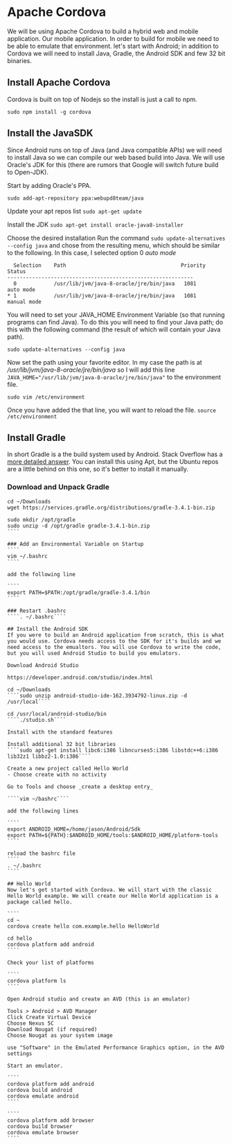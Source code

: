 # Apache Cordova
We will be using Apache Cordova to build a hybrid web and mobile application. Our mobile application. In order to build for mobile we need to be able to emulate that environment. let's start with Android; in addition to Cordova we will need to install Java, Gradle, the Android SDK and few 32 bit binaries.

## Install Apache Cordova

Cordova is built on top of Nodejs so the install is just a call to npm.

````sudo npm install -g cordova````

## Install the JavaSDK
Since Android runs on top of Java (and Java compatible APIs) we will need to install Java so we can compile our web based build into Java. We will use Oracle's JDK for this (there are rumors that Google will switch future build to Open-JDK).

Start by adding Oracle's PPA.

````sudo add-apt-repository ppa:webupd8team/java````

Update your apt repos list
````sudo apt-get update````

Install the JDK
````sudo apt-get install oracle-java8-installer````

Choose the desired installation
Run the command ````sudo update-alternatives --config java```` and chose from the resulting menu, which should be similar to the following. In this case, I selected option 0 _auto mode_

````
  Selection    Path                                     Priority   Status
------------------------------------------------------------
  0            /usr/lib/jvm/java-8-oracle/jre/bin/java   1081      auto mode
* 1            /usr/lib/jvm/java-8-oracle/jre/bin/java   1081      manual mode
````

You will need to set your JAVA_HOME Environment Variable (so that running programs can  find Java). To do this you will need to find your Java path; do this with the following command (the result of which will contain your Java path).

````sudo update-alternatives --config java````

Now set the path using your favorite editor. In my case the path is at _/usr/lib/jvm/java-8-oracle/jre/bin/java_ so I will add this line ````JAVA_HOME="/usr/lib/jvm/java-8-oracle/jre/bin/java"```` to the environment file.

````sudo vim /etc/environment````

Once you have added the that line, you will want to reload the file.
````source /etc/environment````

## Install Gradle
In short Gradle is a the build system used by Android. Stack Overflow has a [more detailed answer](https://stackoverflow.com/questions/16754643/what-is-gradle-in-android-studio). You can install this using Apt, but the Ubuntu repos are a little behind on this one, so it's better to install it manually.

### Download and Unpack Gradle

`````
cd ~/Downloads
wget https://services.gradle.org/distributions/gradle-3.4.1-bin.zip

sudo mkdir /opt/gradle
sudo unzip -d /opt/gradle gradle-3.4.1-bin.zip
````

### Add an Environmental Variable on Startup
````
vim ~/.bashrc
````

add the following line

````
export PATH=$PATH:/opt/gradle/gradle-3.4.1/bin
````

### Restart .bashrc
````. ~/.bashrc````

## Install the Android SDK
If you were to build an Android application from scratch, this is what you would use. Cordova needs access to the SDK for it's builds and we need access to the emualtors. You will use Cordova to write the code, but you will used Android Studio to build you emulators.

Download Android Studio

https://developer.android.com/studio/index.html

cd ~/Downloads
````sudo unzip android-studio-ide-162.3934792-linux.zip -d /usr/local````

cd /usr/local/android-studio/bin
````./studio.sh````

Install with the standard features

Install additional 32 bit libraries
````sudo apt-get install libc6:i386 libncurses5:i386 libstdc++6:i386 lib32z1 libbz2-1.0:i386````

Create a new project called Hello World
- Choose create with no activity

Go to Tools and choose _create a desktop entry_

````vim ~/bashrc````

add the following lines

````
export ANDROID_HOME=/home/jason/Android/Sdk
export PATH=${PATH}:$ANDROID_HOME/tools:$ANDROID_HOME/platform-tools
````

reload the bashrc file
````
. ~/.bashrc
````

## Hello World
Now let's get started with Cordova. We will start with the classic Hello World example. We will create our Hello World application is a package called hello.

````
cd ~
cordova create hello com.example.hello HelloWorld

cd hello
cordova platform add android
````

Check your list of platforms

````
cordova platform ls
````

Open Android studio and create an AVD (this is an emulator)

Tools > Android > AVD Manager
Click Create Virtual Device
Choose Nexus 5C
Download Nougat (if required)
Choose Nougat as your system image

use "Software" in the Emulated Performance Graphics option, in the AVD settings

Start an emulator.

````
cordova platform add android
cordova build android
cordova emulate android
````

````
cordova platform add browser
cordova build browser
cordova emulate browser
````
